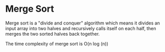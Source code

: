 # Merge Sort

Merge sort is a "divide and conquer" algorithm which means it divides an input array into two halves and recursively calls itself on each half, then merges the two sorted halves back together.

The time complexity of merge sort is O(n log (n))